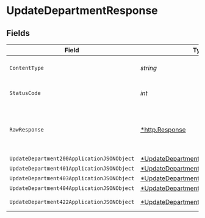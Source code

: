 # UpdateDepartmentResponse


## Fields

| Field                                                                                                | Type                                                                                                 | Required                                                                                             | Description                                                                                          |
| ---------------------------------------------------------------------------------------------------- | ---------------------------------------------------------------------------------------------------- | ---------------------------------------------------------------------------------------------------- | ---------------------------------------------------------------------------------------------------- |
| `ContentType`                                                                                        | *string*                                                                                             | :heavy_check_mark:                                                                                   | HTTP response content type for this operation                                                        |
| `StatusCode`                                                                                         | *int*                                                                                                | :heavy_check_mark:                                                                                   | HTTP response status code for this operation                                                         |
| `RawResponse`                                                                                        | [*http.Response](https://pkg.go.dev/net/http#Response)                                               | :heavy_minus_sign:                                                                                   | Raw HTTP response; suitable for custom response parsing                                              |
| `UpdateDepartment200ApplicationJSONObject`                                                           | [*UpdateDepartment200ApplicationJSON](../../models/operations/updatedepartment200applicationjson.md) | :heavy_minus_sign:                                                                                   | OK                                                                                                   |
| `UpdateDepartment401ApplicationJSONObject`                                                           | [*UpdateDepartment401ApplicationJSON](../../models/operations/updatedepartment401applicationjson.md) | :heavy_minus_sign:                                                                                   | Unauthenticated                                                                                      |
| `UpdateDepartment403ApplicationJSONObject`                                                           | [*UpdateDepartment403ApplicationJSON](../../models/operations/updatedepartment403applicationjson.md) | :heavy_minus_sign:                                                                                   | Forbidden                                                                                            |
| `UpdateDepartment404ApplicationJSONObject`                                                           | [*UpdateDepartment404ApplicationJSON](../../models/operations/updatedepartment404applicationjson.md) | :heavy_minus_sign:                                                                                   | Not Found                                                                                            |
| `UpdateDepartment422ApplicationJSONObject`                                                           | [*UpdateDepartment422ApplicationJSON](../../models/operations/updatedepartment422applicationjson.md) | :heavy_minus_sign:                                                                                   | Invalid data posted                                                                                  |